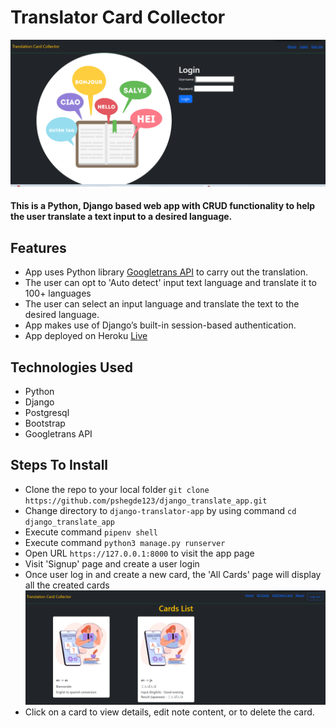 # Translator Card Collector
![landing page image](./translator_login_page.png)

#### This is a Python, Django based web app with CRUD functionality to help the user translate a text input to a desired language.

## Features
* App uses Python library [Googletrans API](https://py-googletrans.readthedocs.io/en/latest/) to carry out the translation.
* The user can opt to 'Auto detect' input text language and translate it to 100+ languages 
* The user can select an input language and translate the text to the desired language.
* App makes use of Django’s built-in session-based authentication.
* App deployed on Heroku [Live](https://ga-django-app-3fb67a245cee.herokuapp.com/)
####

## Technologies Used
* Python
* Django
* Postgresql
* Bootstrap
* Googletrans API

## Steps To Install
* Clone the repo to your local folder `git clone https://github.com/pshegde123/django_translate_app.git`
* Change directory to `django-translator-app` by using command `cd django_translate_app`
* Execute command `pipenv shell`
* Execute command `python3 manage.py runserver`
* Open URL `https://127.0.0.1:8000` to visit the app page
* Visit 'Signup' page and create a user login
* Once user log in and create a new card, the 'All Cards' page will display all the created cards
![Index page image](./translator_index_page.png)
* Click on a card to view details, edit note content, or to delete the card.
